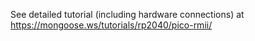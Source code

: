 See detailed tutorial (including hardware connections) at https://mongoose.ws/tutorials/rp2040/pico-rmii/
